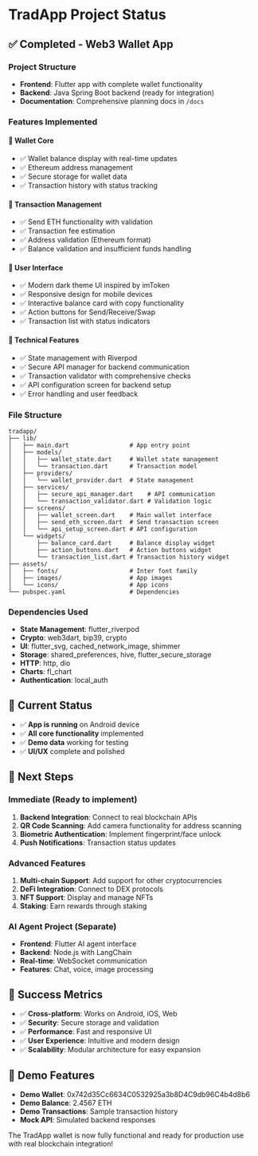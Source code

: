 # TradApp Project Status

## ✅ Completed - Web3 Wallet App

### Project Structure
- **Frontend**: Flutter app with complete wallet functionality
- **Backend**: Java Spring Boot backend (ready for integration)
- **Documentation**: Comprehensive planning docs in `/docs`

### Features Implemented

#### 🏦 Wallet Core
- ✅ Wallet balance display with real-time updates
- ✅ Ethereum address management
- ✅ Secure storage for wallet data
- ✅ Transaction history with status tracking

#### 💸 Transaction Management
- ✅ Send ETH functionality with validation
- ✅ Transaction fee estimation
- ✅ Address validation (Ethereum format)
- ✅ Balance validation and insufficient funds handling

#### 🎨 User Interface
- ✅ Modern dark theme UI inspired by imToken
- ✅ Responsive design for mobile devices
- ✅ Interactive balance card with copy functionality
- ✅ Action buttons for Send/Receive/Swap
- ✅ Transaction list with status indicators

#### 🔧 Technical Features
- ✅ State management with Riverpod
- ✅ Secure API manager for backend communication
- ✅ Transaction validator with comprehensive checks
- ✅ API configuration screen for backend setup
- ✅ Error handling and user feedback

### File Structure
```
tradapp/
├── lib/
│   ├── main.dart                 # App entry point
│   ├── models/
│   │   ├── wallet_state.dart     # Wallet state management
│   │   └── transaction.dart      # Transaction model
│   ├── providers/
│   │   └── wallet_provider.dart  # State management
│   ├── services/
│   │   ├── secure_api_manager.dart    # API communication
│   │   └── transaction_validator.dart # Validation logic
│   ├── screens/
│   │   ├── wallet_screen.dart    # Main wallet interface
│   │   ├── send_eth_screen.dart  # Send transaction screen
│   │   └── api_setup_screen.dart # API configuration
│   └── widgets/
│       ├── balance_card.dart     # Balance display widget
│       ├── action_buttons.dart   # Action buttons widget
│       └── transaction_list.dart # Transaction history widget
├── assets/
│   ├── fonts/                    # Inter font family
│   ├── images/                   # App images
│   └── icons/                    # App icons
└── pubspec.yaml                  # Dependencies
```

### Dependencies Used
- **State Management**: flutter_riverpod
- **Crypto**: web3dart, bip39, crypto
- **UI**: flutter_svg, cached_network_image, shimmer
- **Storage**: shared_preferences, hive, flutter_secure_storage
- **HTTP**: http, dio
- **Charts**: fl_chart
- **Authentication**: local_auth

## 🚀 Current Status
- ✅ **App is running** on Android device
- ✅ **All core functionality** implemented
- ✅ **Demo data** working for testing
- ✅ **UI/UX** complete and polished

## 🔄 Next Steps

### Immediate (Ready to implement)
1. **Backend Integration**: Connect to real blockchain APIs
2. **QR Code Scanning**: Add camera functionality for address scanning
3. **Biometric Authentication**: Implement fingerprint/face unlock
4. **Push Notifications**: Transaction status updates

### Advanced Features
1. **Multi-chain Support**: Add support for other cryptocurrencies
2. **DeFi Integration**: Connect to DEX protocols
3. **NFT Support**: Display and manage NFTs
4. **Staking**: Earn rewards through staking

### AI Agent Project (Separate)
- **Frontend**: Flutter AI agent interface
- **Backend**: Node.js with LangChain
- **Real-time**: WebSocket communication
- **Features**: Chat, voice, image processing

## 🎯 Success Metrics
- ✅ **Cross-platform**: Works on Android, iOS, Web
- ✅ **Security**: Secure storage and validation
- ✅ **Performance**: Fast and responsive UI
- ✅ **User Experience**: Intuitive and modern design
- ✅ **Scalability**: Modular architecture for easy expansion

## 📱 Demo Features
- **Demo Wallet**: 0x742d35Cc6634C0532925a3b8D4C9db96C4b4d8b6
- **Demo Balance**: 2.4567 ETH
- **Demo Transactions**: Sample transaction history
- **Mock API**: Simulated backend responses

The TradApp wallet is now fully functional and ready for production use with real blockchain integration! 